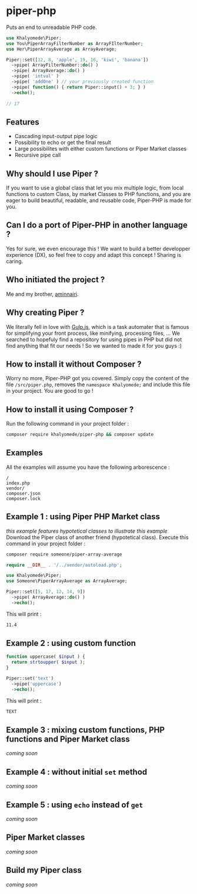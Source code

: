 # piper-php
Puts an end to unreadable PHP code.

```php
use Khalyomede\Piper;
use You\PiperArrayFilterNumber as ArrayFIlterNumber;
use Her\PiperArrayAverage as ArrayAverage;

Piper::set([12, 8, 'apple', 19, 16, 'kiwi', 'banana'])
  ->pipe( ArrayFilterNumber::do() )
  ->pipe( ArrayAverage::do() )
  ->pipe( 'intval' )
  ->pipe( 'addOne' ) // your previously created function
  ->pipe( function() { return Piper::input() + 3; } )
  ->echo();
  
// 17
```
## Features
- Cascading input-output pipe logic 
- Possibility to echo or get the final result
- Large possibilites with either custom functions or Piper Market classes
- Recursive pipe call

## Why should I use Piper ?
If you want to use a global class that let you mix multiple logic, from local functions to custom Class, by market Classes to PHP functions, and you are eager to build beautiful, readable, and reusable code, Piper-PHP is made for you.

## Can I do a port of Piper-PHP in another language ?
Yes for sure, we even encourage this ! We want to build a better developper experience (DX), so feel free to copy and adapt this concept ! Sharing is caring.

## Who initiated the project ?
Me and my brother, [aminnairi](https://github.com/aminnairi). 

## Why creating Piper ?
We literally fell in love with [Gulp.js](http://gulpjs.com/), which is a task automater that is famous for simplifying your front process, like minifying, processing files, ... We searched to hopefuly find a repository for using pipes in PHP but did not find anything that fit our needs ! So we wanted to made it for you guys :)

## How to install it without Composer ?
Worry no more, Piper-PHP got you covered. Simply copy the content of the file `/src/piper.php`, removes the `namespace Khalyomede;` and include this file in your project. You are good to go !

## How to install it using Composer ?
Run the following command in your project folder :
```bash
composer require khalyomede/piper-php && composer update
```

## Examples
All the examples will assume you have the following arborescence :
```
/
index.php
vendor/
composer.json
composer.lock
```

## Example 1 : using Piper PHP Market class
_this example features hypotetical classes to illustrate this example_
Download the Piper class of another friend (hypotetical class). Execute this command in your project folder :
```bash
composer require someone/piper-array-average
```
```php
require __DIR__ . '/../vendor/autoload.php';

use Khalyomede\Piper;
use Someone\PiperArrayAverage as ArrayAverage;

Piper::set([5, 17, 12, 14, 9])
  ->pipe( ArrayAverage::do() )
  ->echo();
```
This will print :
```bash
11.4
```

## Example 2 : using custom function
```php
function uppercase( $input ) {
  return strtoupper( $input );
}

Piper::set('text')
  ->pipe('uppercase')
  ->echo();
```
This will print :
```bash
TEXT
```

## Example 3 : mixing custom functions, PHP functions and Piper Market class
_coming soon_

## Example 4 : without initial `set` method
_coming soon_

## Example 5 : using `echo` instead of `get`
_coming soon_

## Piper Market classes
_coming soon_

## Build my Piper class
_coming soon_